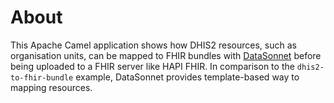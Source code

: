 About
=====

This Apache Camel application shows how DHIS2 resources, such as organisation units, can be mapped to FHIR bundles with [DataSonnet](https://datasonnet.com/) before being uploaded to a FHIR server like HAPI FHIR. In comparison to the `dhis2-to-fhir-bundle` example, DataSonnet provides template-based way to mapping resources. 